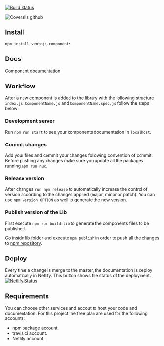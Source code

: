 
[![Build Status](https://travis-ci.com/react-ventoji-components/ventoji-components.svg?branch=master)](https://travis-ci.com/react-ventoji-components/ventoji-components)

![Coveralls github](https://img.shields.io/coveralls/github/ventoji/react-ventoji-components/ventoji-components)

## Install
```
npm install ventoji-components
```

## Docs
[Component documentation](https://app.netlify.com/sites/objective-jang-fd103f)

## Workflow

After a new component is added to the library with the following structure `index.js`, `ComponentName.js` and `ComponentName.spec.js` follow the steps below:

### Development server

Run `npm run start` to see your components documentation in `localhost`.

### Commit changes
Add your files and commit your changes following convention of commit. Before pushing any changes make sure you update all the packages running `npm run nuc`.

### Release version
After changes `run npm release` to automatically increase the control of version according to the changes applied (major, minor or patch). You can use `npm version OPTION` as well to generate the new version.

### Publish version of the Lib
First execute `npm run build:lib` to generate the components files to be published.

Go inside lib folder and execute `npm publish` in order to push all the changes to [npm repository](https://www.npmjs.com/package/ventoji-components).

## Deploy
Every time a change is merge to the master, the documentation is deploy automatically in Netlify. This button shows the status of the deployment.
[![Netlify Status](https://api.netlify.com/api/v1/badges/efafbf28-ff8a-4136-9306-72618d925f7c/deploy-status)](https://app.netlify.com/sites/objective-jang-fd103f/deploys)

## Requirements

You can choose other services and accout to host your code and documentation. For this project the free plan are used for the following accounts:

- npm package account.
- travis.ci account.
- Netlify account.
